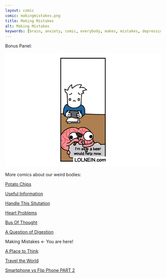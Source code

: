 ```yaml
---
layout: comic
comic: makingmistakes.png
title: Making Mistakes
alt: Making Mistakes
keywords: [brain, anxiety, comic, everybody, makes, mistakes, depression, positive, thoughts, negative]
---
```


Bonus Panel:

![Making Mistakes Bonus Panel](/images/makingmistakes_bonus.png)


More comics about our weird bodies:

[Potato Chips](https://lolnein.com/2017/06/21/potatochips/)

[Useful Information](https://lolnein.com/2017/07/18/usefulinformation/)

[Handle This Situtation](https://lolnein.com/2019/04/25/handlethissituation/)

[Heart Problems](https://lolnein.com/2019/06/05/heartproblems/)

[Bus Of Thought](https://lolnein.com/2019/09/05/busofthought/)

[A Question of Digestion](https://lolnein.com/2019/09/10/aquestionofdigestion/)

Making Mistakes <- You are here!

[A Place to Think](https://lolnein.com/2020/01/30/aplacetothink/)

[Travel the World](https://lolnein.com/2020/02/03/traveltheworld/)

[Smartphone vs Flip Phone PART 2](http://lolnein.com/2014/10/01/smartphones2/)